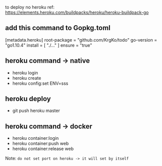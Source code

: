 to deploy no heroku ref: https://elements.heroku.com/buildpacks/heroku/heroku-buildpack-go

## add this command to Gopkg.toml
[metadata.heroku]
  root-package = "github.com/KrgKo/todo"
  go-version = "go1.10.4"
  install = [ "./..." ]
  ensure = "true"

## heroku command -> native
- heroku login
- heroku create
- heroku config:set ENV=sss

## heroku deploy
- git push heroku master

## heroku command -> docker
- heroku container:login
- heroku container:push web
- heroku container:release web

Note: `do not set port on heroku -> it will set by itself`